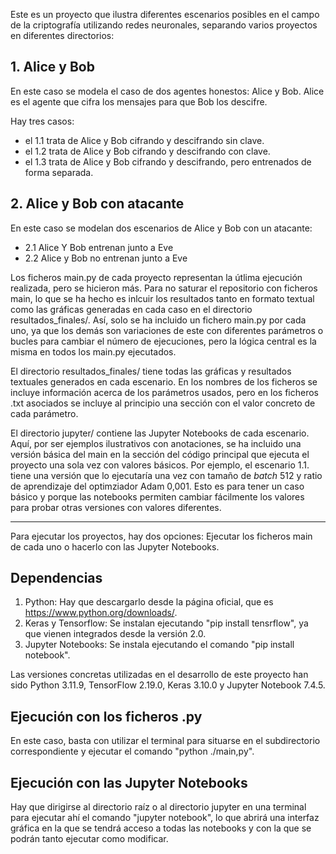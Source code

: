 Este es un proyecto que ilustra diferentes escenarios posibles en el campo de la criptografía utilizando redes neuronales, separando varios proyectos en diferentes directorios:

## 1. Alice y Bob

En este caso se modela el caso de dos agentes honestos: Alice y Bob. Alice es el agente que cifra los mensajes para que Bob los descifre.

Hay tres casos:

* el 1.1 trata de Alice y Bob cifrando y descifrando sin clave.
* el 1.2 trata de Alice y Bob cifrando y descifrando con clave.
* el 1.3 trata de Alice y Bob cifrando y descifrando, pero entrenados de forma separada.

## 2. Alice y Bob con atacante

En este caso se modelan dos escenarios de Alice y Bob con un atacante:
 
* 2.1 Alice Y Bob entrenan junto a Eve
* 2.2 Alice y Bob no entrenan junto a Eve

Los ficheros main.py de cada proyecto representan la útlima ejecución realizada, pero se hicieron más. Para no saturar el repositorio con ficheros main, lo que se ha hecho es inlcuir los resultados tanto en formato textual como las gráficas generadas en cada caso en el directorio resultados_finales/. Así, solo se ha incluido un fichero main.py por cada uno, ya que los demás son variaciones de este con diferentes parámetros o bucles para cambiar el número de ejecuciones, pero la lógica central es la misma en todos los main.py ejecutados.

El directorio resultados_finales/ tiene todas las gráficas y resultados textuales generados en cada escenario. En los nombres de los ficheros se incluye información acerca de los parámetros usados, pero en los ficheros .txt asociados se incluye al principio una sección con el valor concreto de cada parámetro.

El directorio jupyter/ contiene las Jupyter Notebooks de cada escenario. Aquí, por ser ejemplos ilustrativos con anotaciones, se ha incluido una versión básica del main en la sección del código principal que ejecuta el proyecto una sola vez con valores básicos. Por ejemplo, el escenario 1.1. tiene una versión que lo ejecutaría una vez con tamaño de _batch_ 512 y ratio de aprendizaje del optimziador Adam 0,001. Esto es para tener un caso básico y porque las notebooks permiten cambiar fácilmente los valores para probar otras versiones con valores diferentes.

--------------------------------------------------------------------------------------------------------------------------------------

Para ejecutar los proyectos, hay dos opciones: Ejecutar los ficheros main de cada uno o hacerlo con las Jupyter Notebooks.

## Dependencias

1. Python: Hay que descargarlo desde la página oficial, que es https://www.python.org/downloads/.
2. Keras y Tensorflow: Se instalan ejecutando "pip install tensrflow", ya que vienen integrados desde la versión 2.0.
3. Jupyter Notebooks: Se instala ejecutando el comando "pip install notebook".

Las versiones concretas utilizadas en el desarrollo de este proyecto han sido Python 3.11.9, TensorFlow 2.19.0, Keras 3.10.0 y Jupyter Notebook 7.4.5.

## Ejecución con los ficheros .py

En este caso, basta con utilizar el terminal para situarse en el subdirectorio correspondiente y ejecutar el comando "python ./main,py".

## Ejecución con las Jupyter Notebooks

Hay que dirigirse al directorio raíz o al directorio jupyter en una terminal para ejecutar ahí el comando "jupyter notebook", lo que abrirá una interfaz gráfica en la que se tendrá acceso a todas las notebooks y con la que se podrán tanto ejecutar como modificar.


